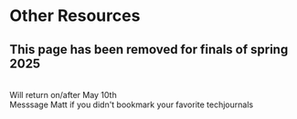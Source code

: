 # Other Resources
## This page has been removed for finals of spring 2025
<br/>Will return on/after May 10th
<br/>Messsage Matt if you didn't bookmark your favorite techjournals
